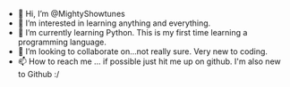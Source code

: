 - 👋 Hi, I’m @MightyShowtunes
- 👀 I’m interested in learning anything and everything.
- 🌱 I’m currently learning Python. This is my first time learning a programming language.
- 💞️ I’m looking to collaborate on...not really sure. Very new to coding.
- 📫 How to reach me ... if possible just hit me up on github. I'm also new to Github :/

<!---
MightyShowtunes/MightyShowtunes is a ✨ special ✨ repository because its `README.md` (this file) appears on your GitHub profile.
You can click the Preview link to take a look at your changes.
--->
